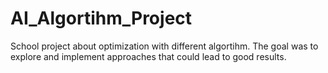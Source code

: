 # AI_Algortihm_Project
School project about optimization with different algortihm. The goal was to explore and implement approaches that could lead to good results. 
